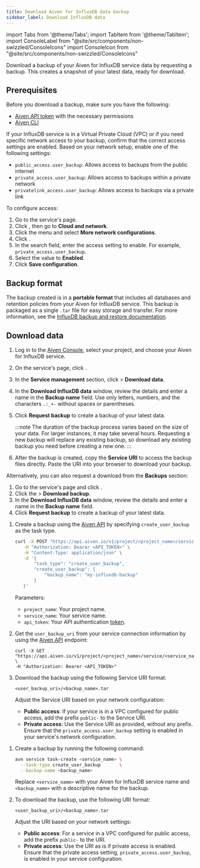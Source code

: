 ```yaml
---
title: Download Aiven for InfluxDB data backup
sidebar_label: Download InfluxDB data
---
```


import Tabs from '@theme/Tabs';
import TabItem from '@theme/TabItem';
import ConsoleLabel from "@site/src/components/non-swizzled/ConsoleIcons"
import ConsoleIcon from "@site/src/components/non-swizzled/ConsoleIcons"

Download a backup of your Aiven for InfluxDB service data by requesting a backup. This creates a snapshot of your latest data, ready for download.

## Prerequisites

Before you download a backup, make sure you have the following:

- [Aiven API token](/docs/platform/howto/create_authentication_token) with the necessary
  permissions
- [Aiven CLI](/docs/tools/cli)

If your InfluxDB service is in a Virtual Private Cloud (VPC) or if you need specific
network access to your backup, confirm that the correct access settings are enabled.
Based on your network setup, enable one of the following settings:

- `public_access.user_backup`: Allows access to backups from the public internet
- `private_access.user_backup`: Allows access to backups within a private network
- `privatelink_access.user_backup`: Allows access to backups via a private link

To configure access:

1. Go to the service's <ConsoleLabel name="overview" /> page.
1. Click <ConsoleLabel name="service settings" />, then go to **Cloud and network**.
1. Click the <ConsoleLabel name="actions" /> menu and select
   **More network configurations**.
1. Click <ConsoleIcon name="Add config options"/>.
1. In the search field, enter the access setting to enable. For example,
   `private_access.user_backup`.
1. Select the value to **Enabled**.
1. Click **Save configuration**.

## Backup format

The backup created is in a **portable format** that includes all databases and retention
policies from your Aiven for InfluxDB service. This backup is packaged as a single `.tar`
file for easy storage and transfer. For more information, see the
[InfluxDB backup and restore documentation](https://docs.influxdata.com/influxdb/v1/administration/backup_and_restore/).

## Download data

<Tabs groupId="method">
<TabItem value="console" label="Aiven Console">

1. Log in to the [Aiven Console](https://console.aiven.io/), select your project, and
   choose your Aiven for InfluxDB service.
1. On the service's <ConsoleLabel name="overview"/> page, click
  <ConsoleLabel name="service settings"/>.
1. In the  **Service management** section, click <ConsoleLabel name="actions"/> >
   **Download data**.
1. In the **Download InfluxDB data** window, review the details and enter a name
   in the **Backup name** field. Use only letters, numbers, and the characters `.:_+-`
   without spaces or parentheses.
1. Click **Request backup** to create a backup of your latest data.

   :::note
   The duration of the backup process varies based on the size of your data. For larger
   instances, it may take several hours. Requesting a new backup will replace any
   existing backup, so download any existing backup you need before creating a new one.
   :::

1. After the backup is created, copy the **Service URI** to access the backup files
   directly. Paste the URI into your browser to download your backup.

Alternatively, you can also request a download from the **Backups** section:

1. Go to the service's <ConsoleLabel name="overview" /> page and click
   <ConsoleLabel name="backups" />.
1. Click the <ConsoleLabel name="actions" /> > **Download backup**.
1. In the **Download InfluxDB data** window, review the details and enter a name in
   the **Backup name** field.
1. Click **Request backup** to create a backup of your latest data.

</TabItem>
<TabItem value="api" label="Aiven API">

1. Create a backup using the [Aiven API](https://api.aiven.io/doc/) by
   specifying `create_user_backup` as the task type.

   ```bash
   curl -X POST "https://api.aiven.io/v1/project/<project_name>/service/<service_name>/task" \
      -H "Authorization: Bearer <API_TOKEN>" \
      -H "Content-Type: application/json" \
      -d '{
          "task_type": "create_user_backup",
          "create_user_backup": {
              "backup_name": "my-influxdb-backup"
          }
      }'
   ```

   Parameters:

   - `project_name`: Your project name.
   - `service_name`: Your service name.
   - `api_token`: Your API authentication
     [token](/docs/platform/concepts/authentication-tokens).

1. Get the `user_backup_uri` from your service connection information by using
   the [Aiven API](https://api.aiven.io/doc/) endpoint:

   ```plaintext
   curl -X GET "https://api.aiven.io/v1/project/<project_name>/service/<service_name>" \
   -H "Authorization: Bearer <API_TOKEN>"
   ```

1. Download the backup using the following Service URI format:

   ```plaintext
   <user_backup_uri>/<backup_name>.tar
   ```

   Adjust the Service URI based on your network configuration:

   - **Public access**: If your service is in a VPC configured for public access, add
     the prefix `public-` to the Service URI.
   - **Private access**: Use the Service URI as provided, without any prefix. Ensure that
     the `private_access.user_backup` setting is enabled in your service's network
     configuration.

</TabItem>

<TabItem value="cli" label="Aiven CLI">

1. Create a backup by running the following command:

   ```bash
   avn service task-create <service_name> \
     --task-type create_user_backup       \
     --backup-name <backup_name>

   ```

   Replace `<service_name>` with your Aiven for InfluxDB service name and
   `<backup_name>` with a descriptive name for the backup.

1. To download the backup, use the following URI format:

   ```plaintext
   <user_backup_uri>/<backup_name>.tar
   ```

   Adjust the URI based on your network settings:

   - **Public access**: For a service in a VPC configured for public access, add the
     prefix `public-` to the URI.
   - **Private access**: Use the URI as is if private access is enabled. Ensure that
    the private access setting, `private_access.user_backup`, is enabled in your
    service configuration.

</TabItem>
</Tabs>
